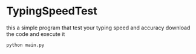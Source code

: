 # TypingSpeedTest

this a simple program that test your typing speed and accuracy
download the code and execute it

```
python main.py
```
